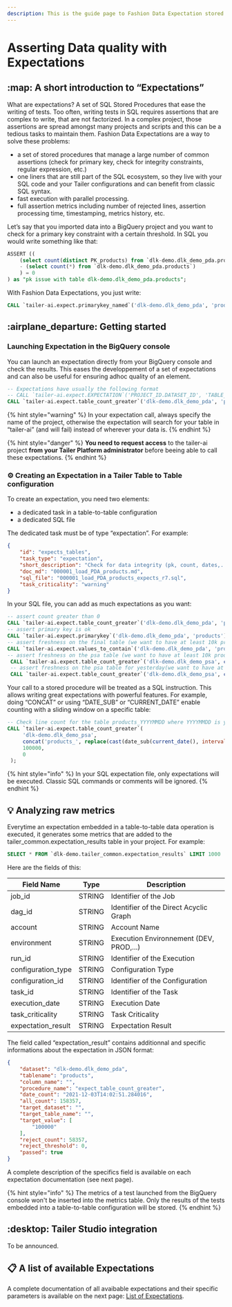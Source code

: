 ```yaml
---
description: This is the guide page to Fashion Data Expectation stored procedures.
---
```


# Asserting Data quality with Expectations

## :map: A short introduction to “Expectations”

What are expectations? A set of SQL Stored Procedures that ease the writing of tests. Too often, writing tests in SQL requires assertions that are complex to write, that are not factorized. In a complex project, those assertions are spread amongst many projects and scripts and this can be a tedious tasks to maintain them. Fashion Data Expectations are a way to solve these problems:

* a set of stored procedures that manage a large number of common assertions (check for primary key, check for integrity constraints, regular expression, etc.)
* one liners that are still part of the SQL ecosystem, so they live with your SQL code and your Tailer configurations and can benefit from classic SQL syntax.
* fast execution with parallel processing.
* full assertion metrics including number of rejected lines, assertion processing time, timestamping, metrics history, etc.

Let’s say that you imported data into a BigQuery project and you want to check for a primary key constraint with a certain threshold. In SQL you would write something like that:

```sql
ASSERT ((
    (select count(distinct PK_products) from `dlk-demo.dlk_demo_pda.products`) 
    - (select count(*) from `dlk-demo.dlk_demo_pda.products`) 
    ) = 0
) as "pk issue with table dlk-demo.dlk_demo_pda.products";
```

With Fashion Data Expectations, you just write:

```sql
CALL `tailer-ai.expect.primarykey_named`('dlk-demo.dlk_demo_pda', 'products', 'PK_products');
```

## :airplane\_departure: Getting started

### Launching Expectation in the BigQuery console

You can launch an expectation directly from your BigQuery console and check the results. This eases the developpement of a set of expectations and can also be useful for ensuring adhoc quality of an element.

```sql
-- Expectations have usually the following format
-- CALL `tailer-ai.expect.EXPECTATION`('PROJECT_ID.DATASET_ID', 'TABLE_ID', SOME_PARAMETERS); 
CALL `tailer-ai.expect.table_count_greater`('dlk-demo.dlk_demo_pda', 'products', 10000, 0); 
```

{% hint style="warning" %}
In your expectation call, always specify the name of the project, otherwise the expectation will search for your table in “tailer-ai” (and will fail) instead of wherever your data is.
{% endhint %}

{% hint style="danger" %}
**You need to request access** to the tailer-ai project **from your Tailer Platform administrator** before beeing able to call these expectations.&#x20;
{% endhint %}

### :gear: Creating an Expectation in a Tailer Table to Table configuration

To create an expectation, you need two elements:&#x20;

* a dedicated task in a table-to-table configuration
* a dedicated SQL file

The dedicated task must be of type “expectation”. For example:

```json
{
    "id": "expects_tables",
    "task_type": "expectation",
    "short_description": "Check for data integrity (pk, count, dates,...).",
    "doc_md": "000001_load_PDA_products.md",
    "sql_file": "000001_load_PDA_products_expects_r7.sql",
    "task_criticality": "warning"
}
```

In your SQL file, you can add as much expectations as you want:

```sql
-- assert count greater than 0 
CALL `tailer-ai.expect.table_count_greater`('dlk-demo.dlk_demo_pda', 'products', 100000, 0); 
-- assert primary key is ok 
CALL `tailer-ai.expect.primarykey`('dlk-demo.dlk_demo_pda', 'products'); 
-- assert freshness on the final table (we want to have at least 10k products for today iteration) 
CALL `tailer-ai.expect.values_to_contain`('dlk-demo.dlk_demo_pda', 'products', 'max_importdate', cast(current_date() as string), 10000, 0); 
-- assert freshness on the psa table (we want to have at least 10k product for today psa)
 CALL `tailer-ai.expect.table_count_greater`('dlk-demo.dlk_demo_psa', concat('products_', replace(cast(current_date() as string), '-', '')), 100000, 0); 
 -- assert freshness on the psa table for yesterday(we want to have at least 10k product for yesterday psa) 
 CALL `tailer-ai.expect.table_count_greater`('dlk-demo.dlk_demo_psa', concat('products_', replace(cast(date_sub(current_date(), interval 1 day) as string), '-', '')), 100000, 0);
```

Your call to a stored procedure will be treated as a SQL instruction. This allows writing great expectations with powerful features. For example, doing “CONCAT” or using “DATE\_SUB” or “CURRENT\_DATE” enable counting with a sliding window on a specific table:

```sql
-- Check line count for the table products_YYYYMMDD where YYYYMMDD is yesterday's date
CALL `tailer-ai.expect.table_count_greater`(
     'dlk-demo.dlk_demo_psa', 
     concat('products_', replace(cast(date_sub(current_date(), interval 1 day) as string), '-', '')),
     100000, 
     0
 );
```

{% hint style="info" %}
In your SQL expectation file, only expectations will be executed. Classic SQL commands or comments will be ignored.
{% endhint %}

## 💡 Analyzing raw metrics

Everytime an expectation embedded in a table-to-table data operation is executed, it generates some metrics that are added to the tailer\_common.expectation\_results table in your project. For example:

```sql
SELECT * FROM `dlk-demo.tailer_common.expectation_results` LIMIT 1000 
```

Here are the fields of this:

| Field Name          | Type   | Description                             |
| ------------------- | ------ | --------------------------------------- |
| job\_id             | STRING | Identifier of the Job                   |
| dag\_id             | STRING | Identifier of the Direct Acyclic Graph  |
| account             | STRING | Account Name                            |
| environment         | STRING | Execution Environnement (DEV, PROD,...) |
| run\_id             | STRING | Identifier of the Execution             |
| configuration\_type | STRING | Configuration Type                      |
| configuration\_id   | STRING | Identifier of the Configuration         |
| task\_id            | STRING | Identifier of the Task                  |
| execution\_date     | STRING | Execution Date                          |
| task\_criticality   | STRING | Task Criticality                        |
| expectation\_result | STRING | Expectation Result                      |

The field called “expectation\_result” contains additionnal and specific informations about the expectation in JSON format:

```json
{
    "dataset": "dlk-demo.dlk_demo_pda",
    "tablename": "products",
    "column_name": "",
    "procedure_name": "expect_table_count_greater",
    "date_count": "2021-12-03T14:02:51.284016",
    "all_count": 158357,
    "target_dataset": "",
    "target_table_name": "",
    "target_value": [
        "100000"
    ],
    "reject_count": 58357,
    "reject_threshold": 0,
    "passed": true
}
```

A complete description of the specifics field is available on each expectation documentation (see next page).

{% hint style="info" %}
The metrics of a test launched from the BigQuery console won't be inserted into the metrics table. Only the results of the tests embedded into a table-to-table configuration will be stored.
{% endhint %}

## :desktop: Tailer Studio integration

To be announced.

## **📋** A list of available Expectations

A complete documentation of all avaibable expectations and their specific parameters is available on the next page: [List of Expectations](list-of-expectations.md).
